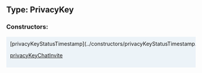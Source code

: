 ## Type: PrivacyKey  

### Constructors:

<style>
.container {
    width: auto;
    overflow-x: auto;
    white-space: nowrap;
    background: #ecf3f8;
    padding: 10px;
}
</style>
<div class="container">
[privacyKeyStatusTimestamp](../constructors/privacyKeyStatusTimestamp.md)  

[privacyKeyChatInvite](../constructors/privacyKeyChatInvite.md)  

</div>